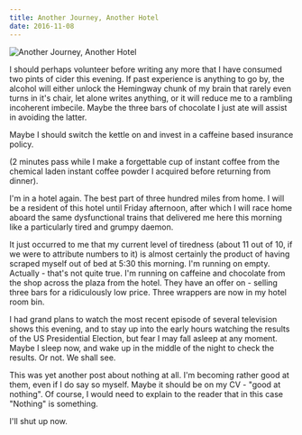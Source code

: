 ```yaml
---
title: Another Journey, Another Hotel
date: 2016-11-08
---
```


![Another Journey, Another Hotel](https://source.unsplash.com/s9CC2SKySJM/1600x900)

I should perhaps volunteer before writing any more that I have consumed two pints of cider this evening. If past experience is anything to go by, the alcohol will either unlock the Hemingway chunk of my brain that rarely even turns in it's chair, let alone writes anything, or it will reduce me to a rambling incoherent imbecile. Maybe the three bars of chocolate I just ate will assist in avoiding the latter.

Maybe I should switch the kettle on and invest in a caffeine based insurance policy.

(2 minutes pass while I make a forgettable cup of instant coffee from the chemical laden instant coffee powder I acquired before returning from dinner).

I'm in a hotel again. The best part of three hundred miles from home. I will be a resident of this hotel until Friday afternoon, after which I will race home aboard the same dysfunctional trains that delivered me here this morning like a particularly tired and grumpy daemon.

It just occurred to me that my current level of tiredness (about 11 out of 10, if we were to attribute numbers to it) is almost certainly the product of having scraped myself out of bed at 5:30 this morning. I'm running on empty. Actually - that's not quite true. I'm running on caffeine and chocolate from the shop across the plaza from the hotel. They have an offer on - selling three bars for a ridiculously low price. Three wrappers are now in my hotel room bin.

I had grand plans to watch the most recent episode of several television shows this evening, and to stay up into the early hours watching the results of the US Presidential Election, but fear I may fall asleep at any moment. Maybe I sleep now, and wake up in the middle of the night to check the results. Or not. We shall see.

This was yet another post about nothing at all. I'm becoming rather good at them, even if I do say so myself. Maybe it should be on my CV - "good at nothing". Of course, I would need to explain to the reader that in this case "Nothing" is something.

I'll shut up now.